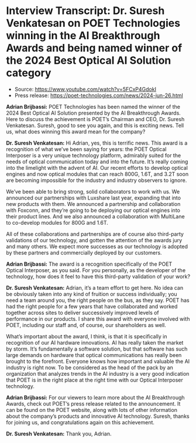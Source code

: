 # Interview Transcript: Dr. Suresh Venkatesan on POET Technologies winning in the AI Breakthrough Awards and being named winner of the 2024 Best Optical AI Solution category

- Source: <https://www.youtube.com/watch?v=5FCxP4GdokI>
- Press release: <https://poet-technologies.com/news/2024-jun-26.html>

**Adrian Brijbassi:** POET Technologies has been named the winner of the 2024 Best Optical AI Solution presented by the AI Breakthrough Awards. Here to discuss the achievement is POET’s Chairman and CEO, Dr. Suresh Venkatesan. Suresh, good to see you again, and this is exciting news. Tell us, what does winning this award mean for the company?

**Dr. Suresh Venkatesan:** Hi Adrian, yes, this is terrific news. This award is a recognition of what we’ve been saying for years: the POET Optical Interposer is a very unique technology platform, admirably suited for the needs of optical communication today and into the future. It’s really coming into the limelight with the advent of AI. Our recent efforts to develop optical engines and now optical modules that can reach 800G, 1.6T, and 3.2T soon are becoming impossible for the industry and industry observers to ignore.

We’ve been able to bring strong, solid collaborators to work with us. We announced our partnerships with Luxshare last year, expanding that into new products with them. We announced a partnership and collaboration with Foxconn, and they’re going to be deploying our optical engines into their product lines. And we also announced a collaboration with MultiLane to co-develop modules for 800G and 1.6T.

All of these collaborations and partnerships are of course also third-party validations of our technology, and gotten the attention of the awards jury and many others. We expect more successes as our technology is adopted by these partners and commercially deployed by our customers.

**Adrian Brijbassi:** The award is a recognition specifically of the POET Optical Interposer, as you said. For you personally, as the developer of the technology, how does it feel to have this third-party validation of your work?

**Dr. Suresh Venkatesan:** Adrian, it’s a team effort to get here. No idea can be obviously taken into any kind of fruition or success individually; you need a team around you, the right people on the bus, as they say. POET has had the right people for a few years that have collaborated and worked together across sites to deliver successively improved levels of performance in our products. I share this award with everyone involved with POET, including our staff and, of course, our shareholders as well.

What’s important about the award, I think, is that it is specifically in recognition of our AI hardware innovations. AI has really taken the market by storm. It’s fundamentally a software solution, but that software has such large demands on hardware that optical communications has really been brought to the forefront. Everyone knows how important and valuable the AI industry is right now. To be considered as the head of the pack by an organization that analyzes trends in the AI industry is a very good indication that POET is in the right place at the right time with our Optical Interposer technology.

**Adrian Brijbassi:** For our viewers to learn more about the AI Breakthrough Awards, check out POET’s press release related to the announcement. It can be found on the POET website, along with lots of other information about the company’s products and innovative AI technology. Suresh, thanks for joining us, and congratulations again on this achievement.

**Dr. Suresh Venkatesan:** Thank you, Adrian.
